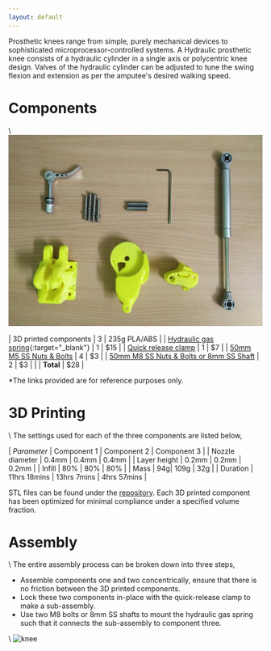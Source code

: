 ```yaml
---
layout: default
---
```

Prosthetic knees range from simple, purely mechanical devices to sophisticated microprocessor-controlled systems. A Hydraulic prosthetic knee consists of a hydraulic cylinder in a single axis or polycentric knee design. Valves of the hydraulic cylinder can be adjusted to tune the swing flexion and extension as per the amputee's desired walking speed.

# Components
\\
![components](assets/img/knee-components.jpg)

| 3D printed components | 3 | 235g PLA/ABS |
| [Hydraulic gas spring](https://www.amazon.com/s?k=hydraulic+gas+spring&ref=nb_sb_noss_1){:target="_blank"} | 1 | $15 |
| [Quick release clamp](https://www.amazon.com/s?k=quick+release+clamp+bolt&ref=nb_sb_noss_2) | 1 | $7 |
| [50mm M5 SS Nuts & Bolts](https://www.amazon.com/s?k=m5+50mm+bolt&ref=nb_sb_noss_2) | 4 | $3 |
| [50mm M8 SS Nuts & Bolts or 8mm SS Shaft](https://www.amazon.com/s?k=m8+bolt&ref=nb_sb_noss_2) | 2 | $3 |
| | **Total** | $28 |

*The links provided are for reference purposes only.

# 3D Printing

\\
The settings used for each of the three components are listed below,

| *Parameter* | Component 1 | Component 2 | Component 3 |
| Nozzle diameter | 0.4mm | 0.4mm | 0.4mm |
| Layer height | 0.2mm | 0.2mm | 0.2mm |
| Infill | 80% | 80% | 80% |
| Mass | 94g| 109g | 32g |
| Duration | 11hrs 18mins | 13hrs 7mins | 4hrs 57mins  |

STL files can be found under the [repository](https://github.com/homebrew-bionics/Mark-I). Each 3D printed component has been optimized for minimal compliance under a specified volume fraction.

# Assembly

\\
The entire assembly process can be broken down into three steps,
* Assemble components one and two concentrically, ensure that there is no friction between the 3D printed components.
* Lock these two components in-place with the quick-release clamp to make a sub-assembly.
* Use two M8 bolts or 8mm SS shafts to mount the hydraulic gas spring such that it connects the sub-assembly to component three.

\\
![knee](assets/img/knee.jpg)